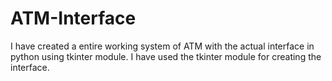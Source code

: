 # ATM-Interface
I have created a entire working system of ATM with the actual interface in python using tkinter module.
I have used the tkinter module for creating the interface. 
